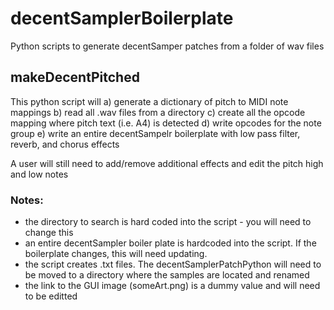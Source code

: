 # decentSamplerBoilerplate
Python scripts to generate decentSamper patches from a folder of wav files

## makeDecentPitched
This python script will
a) generate a dictionary of pitch to MIDI note mappings
b) read all .wav files from a directory
c) create all the opcode mapping where pitch text (i.e. A4) is detected
d) write opcodes for the note group
e) write an entire decentSampelr boilerplate with low pass filter, reverb, and chorus effects

A user will still need to add/remove additional effects and edit the pitch high and low notes

### Notes: 
- the directory to search is hard coded into the script - you will need to change this
- an entire decentSampler boiler plate is hardcoded into the script. If the boilerplate changes, this will need updating.
- the script creates .txt files. The decentSamplerPatchPython will need to be moved to a directory where the samples are located and renamed
- the link to the GUI image (someArt.png) is a dummy value and will need to be editted 



